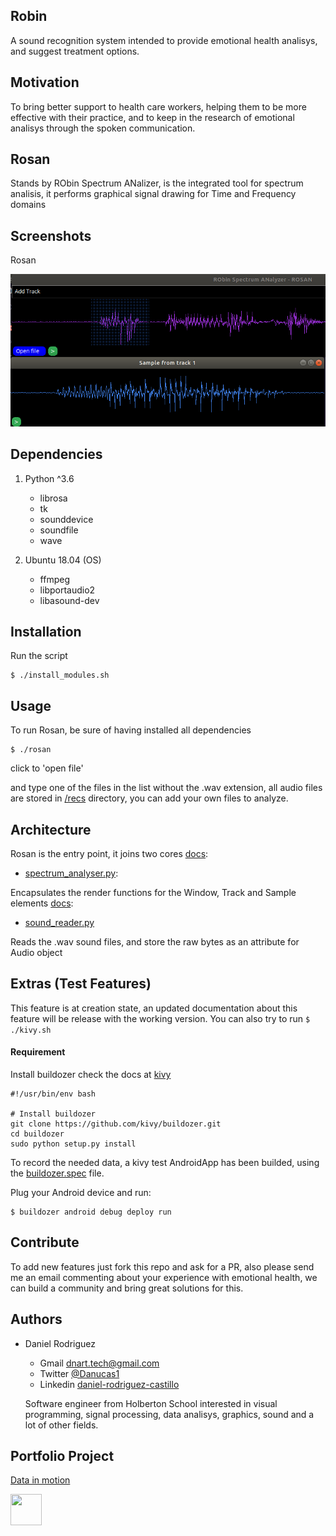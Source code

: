 Robin
-----
A sound recognition system intended to provide emotional health  analisys, and suggest treatment options.

Motivation
----------
To bring better support to health care workers, helping them to be more effective with their practice, and to keep in the research of emotional analisys through the spoken communication.


Rosan
-----
Stands by RObin Spectrum ANalizer, is the integrated tool for spectrum analisis, it performs graphical signal drawing for Time and Frequency domains

Screenshots
-----------

Rosan

![](/images/sample.png)


Dependencies
------------

1. Python ^3.6
	* librosa
	* tk
	* sounddevice
	* soundfile
	* wave

2. Ubuntu 18.04 (OS)
	* ffmpeg
	* libportaudio2
	* libasound-dev

Installation
------------

Run the script

```
$ ./install_modules.sh
```

Usage
-----

To run Rosan, be sure of having installed all dependencies

```
$ ./rosan
```
click to 'open file'

and type one of the files in the list without the .wav extension, all audio files are stored in [/recs](/recs) directory,
you can add your own files to analyze.

Architecture
------------

Rosan is the entry point, it joins two cores [docs](GRAPHICS.md):

- [spectrum_analyser.py](spectrum_analyser.py):

Encapsulates the render functions for the Window, Track and Sample elements [docs](AUDIO.md):

- [sound_reader.py](sound_reader.py)

Reads the .wav sound files, and store the raw bytes as an attribute for Audio object


Extras (Test Features)
----------------------

This feature is at creation state, an updated documentation about this feature will be release with the working version.
You can also try to run ```$ ./kivy.sh```

#### Requirement

Install buildozer check the docs at [kivy](https://kivy.org/doc/stable/guide/packaging-android.html)

```
#!/usr/bin/env bash

# Install buildozer
git clone https://github.com/kivy/buildozer.git
cd buildozer
sudo python setup.py install
```

To record the needed data, a kivy test AndroidApp has been builded, using the [buildozer.spec](buildozer.spec) file.

Plug your Android device and run:

```
$ buildozer android debug deploy run
```

Contribute
----------

To add new features just fork this repo and ask for a PR, also please send me an email 
commenting about your experience with emotional health, we can build a community and bring great solutions for this.

Authors
-------

* Daniel Rodriguez 
	- Gmail [dnart.tech@gmail.com](dnart.tech@gmail.com)
	- Twitter [@Danucas1](https://twitter.com/Danucas1)
	- Linkedin [daniel-rodriguez-castillo](https://www.linkedin.com/in/daniel-rodriguez-castillo/)

	Software engineer from Holberton School interested in visual programming, signal processing, data analisys,
	graphics, sound and a lot of other fields.

Portfolio Project
-----------------
[Data in motion](https://github.com/alejolo311/DataInMotion)

<a href="https://sourcerer.io/danucas"><img src="https://avatars0.githubusercontent.com/u/45695858?v=4" height="50px" width="50px" alt=""/></a>

